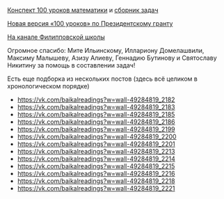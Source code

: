 [Конспект 100 уроков математики](https://github.com/nkrishelie/mathempire/raw/master/250/250le%C3%A7ons.pdf) и [сборник задач](https://github.com/nkrishelie/mathempire/raw/master/250/%D0%97%D0%B0%D0%B4%D0%B0%D1%87%D0%B8/250tasks.pdf)

[Новая версия «100 уроков» по Президентскому гранту](https://www.youtube.com/playlist?list=PLqBfxn8OBMGrsA_YynaQWqHKhL7kEvL4X)

[На канале Филипповской школы](https://www.youtube.com/watch?v=bygKx1GnxyU&list=PL8n_ZHoHDPESLDJN2NJivDYLNGtpJEBoy)

Огромное спасибо: Мите Ильинскому, Иллариону Домелашвили, Максиму Малышеву, Азизу Алиеву, Геннадию Бутинову и Святославу Никитину за помощь в составлении задач!

Есть еще подборка из нескольких постов (здесь всё целиком
в хронологическом порядке)

  * https://vk.com/baikalreadings?w=wall-49284819_2182
  * https://vk.com/baikalreadings?w=wall-49284819_2183
  * https://vk.com/baikalreadings?w=wall-49284819_2185
  * https://vk.com/baikalreadings?w=wall-49284819_2186
  * https://vk.com/baikalreadings?w=wall-49284819_2199
  * https://vk.com/baikalreadings?w=wall-49284819_2200
  * https://vk.com/baikalreadings?w=wall-49284819_2201
  * https://vk.com/baikalreadings?w=wall-49284819_2213
  * https://vk.com/baikalreadings?w=wall-49284819_2214
  * https://vk.com/baikalreadings?w=wall-49284819_2215
  * https://vk.com/baikalreadings?w=wall-49284819_2216
  * https://vk.com/baikalreadings?w=wall-49284819_2218
  * https://vk.com/baikalreadings?w=wall-49284819_2221
